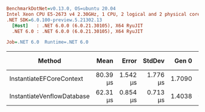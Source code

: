 ``` ini

BenchmarkDotNet=v0.13.0, OS=ubuntu 20.04
Intel Xeon CPU E5-2673 v4 2.30GHz, 1 CPU, 2 logical and 2 physical cores
.NET SDK=6.0.100-preview.5.21302.13
  [Host]   : .NET 6.0.0 (6.0.21.30105), X64 RyuJIT
  .NET 6.0 : .NET 6.0.0 (6.0.21.30105), X64 RyuJIT

Job=.NET 6.0  Runtime=.NET 6.0  

```
|                     Method |     Mean |    Error |   StdDev |  Gen 0 |  Gen 1 | Gen 2 | Allocated |
|--------------------------- |---------:|---------:|---------:|-------:|-------:|------:|----------:|
|   InstantiateEFCoreContext | 80.39 μs | 1.542 μs | 1.776 μs | 1.7090 |      - |     - |     46 KB |
| InstantiateVenflowDatabase | 62.31 μs | 0.854 μs | 0.713 μs | 1.4038 | 0.0610 |     - |     37 KB |
